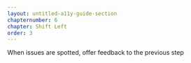 ```yaml
---
layout: untitled-a11y-guide-section
chapternumber: 6
chapter: Shift Left
order: 3
---
```


When issues are spotted, offer feedback to the previous step